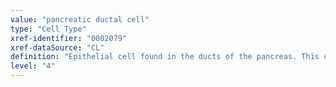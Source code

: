 ```yaml
---
value: "pancreatic ductal cell"
type: "Cell Type"
xref-identifier: "0002079"
xref-dataSource: "CL"
definition: "Epithelial cell found in the ducts of the pancreas. This cell type contributes to the high luminal pH."
level: "4"
---
```

